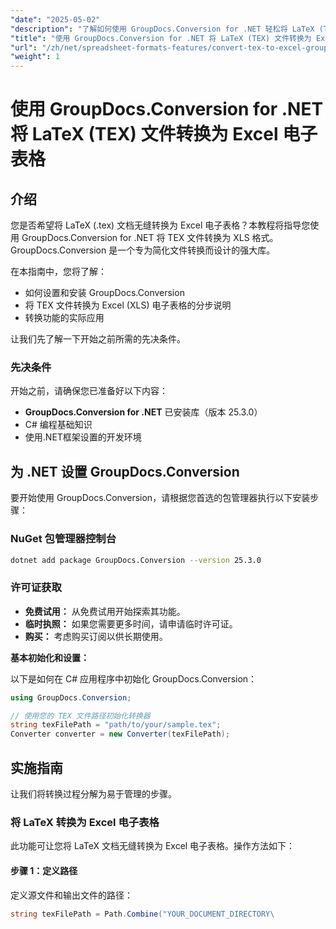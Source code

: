 ```yaml
---
"date": "2025-05-02"
"description": "了解如何使用 GroupDocs.Conversion for .NET 轻松将 LaTeX (TEX) 文件转换为 Excel 电子表格。请遵循我们为开发人员量身定制的分步指南。"
"title": "使用 GroupDocs.Conversion for .NET 将 LaTeX (TEX) 文件转换为 Excel 电子表格"
"url": "/zh/net/spreadsheet-formats-features/convert-tex-to-excel-groupdocs-conversion-net/"
"weight": 1
---
```


# 使用 GroupDocs.Conversion for .NET 将 LaTeX (TEX) 文件转换为 Excel 电子表格

## 介绍

您是否希望将 LaTeX (.tex) 文档无缝转换为 Excel 电子表格？本教程将指导您使用 GroupDocs.Conversion for .NET 将 TEX 文件转换为 XLS 格式。GroupDocs.Conversion 是一个专为简化文件转换而设计的强大库。

在本指南中，您将了解：
- 如何设置和安装 GroupDocs.Conversion
- 将 TEX 文件转换为 Excel (XLS) 电子表格的分步说明
- 转换功能的实际应用

让我们先了解一下开始之前所需的先决条件。

### 先决条件

开始之前，请确保您已准备好以下内容：

- **GroupDocs.Conversion for .NET** 已安装库（版本 25.3.0）
- C# 编程基础知识
- 使用.NET框架设置的开发环境

## 为 .NET 设置 GroupDocs.Conversion

要开始使用 GroupDocs.Conversion，请根据您首选的包管理器执行以下安装步骤：

### NuGet 包管理器控制台

```bash
dotnet add package GroupDocs.Conversion --version 25.3.0
```

### 许可证获取

- **免费试用：** 从免费试用开始探索其功能。
- **临时执照：** 如果您需要更多时间，请申请临时许可证。
- **购买：** 考虑购买订阅以供长期使用。

**基本初始化和设置：**

以下是如何在 C# 应用程序中初始化 GroupDocs.Conversion：

```csharp
using GroupDocs.Conversion;

// 使用您的 TEX 文件路径初始化转换器
string texFilePath = "path/to/your/sample.tex";
Converter converter = new Converter(texFilePath);
```

## 实施指南

让我们将转换过程分解为易于管理的步骤。

### 将 LaTeX 转换为 Excel 电子表格

此功能可让您将 LaTeX 文档无缝转换为 Excel 电子表格。操作方法如下：

#### 步骤 1：定义路径

定义源文件和输出文件的路径：

```csharp
string texFilePath = Path.Combine("YOUR_DOCUMENT_DIRECTORY\